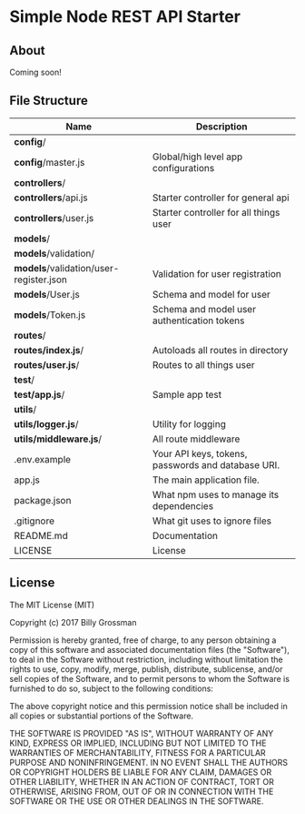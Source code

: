Simple Node REST API Starter
=======================

About
-------
Coming soon!

File Structure
-------

| Name                                       | Description                                                  |
| ------------------------------------------ | ------------------------------------------------------------ |
| **config**/                                |                                                              |
| **config**/master.js                       | Global/high level app configurations                         |
| **controllers**/                           |                                                              |
| **controllers**/api.js                     | Starter controller for general api                           |
| **controllers**/user.js                    | Starter controller for all things user                       |
| **models**/                                |                                                              |
| **models**/validation/                     |                                                              |
| **models**/validation/user-register.json   | Validation for user registration                             |
| **models**/User.js                         | Schema and model for user                                    |
| **models**/Token.js                        | Schema and model user authentication tokens                  |
| **routes**/                                |                                                              |
| **routes/index.js**/                       | Autoloads all routes in directory                            |
| **routes/user.js**/                        | Routes to all things user                                    |
| **test**/                                  |                                                              |
| **test/app.js**/                           | Sample app test                                              |
| **utils**/                                 |                                                              |
| **utils/logger.js**/                       | Utility for logging                                          |
| **utils/middleware.js**/                   | All route middleware                                         |
| .env.example                               | Your API keys, tokens, passwords and database URI.           |
| app.js                                     | The main application file.                                   |
| package.json                               | What npm uses to manage its dependencies                     |
| .gitignore                                 | What git uses to ignore files                                |
| README.md                                  | Documentation                                                |
| LICENSE                                    | License                                                      |

License
-------

The MIT License (MIT)

Copyright (c) 2017 Billy Grossman

Permission is hereby granted, free of charge, to any person obtaining a copy of this software and associated documentation files (the "Software"), to deal in the Software without restriction, including without limitation the rights to use, copy, modify, merge, publish, distribute, sublicense, and/or sell copies of the Software, and to permit persons to whom the Software is furnished to do so, subject to the following conditions:

The above copyright notice and this permission notice shall be included in all copies or substantial portions of the Software.

THE SOFTWARE IS PROVIDED "AS IS", WITHOUT WARRANTY OF ANY KIND, EXPRESS OR IMPLIED, INCLUDING BUT NOT LIMITED TO THE WARRANTIES OF MERCHANTABILITY, FITNESS FOR A PARTICULAR PURPOSE AND NONINFRINGEMENT. IN NO EVENT SHALL THE AUTHORS OR COPYRIGHT HOLDERS BE LIABLE FOR ANY CLAIM, DAMAGES OR OTHER LIABILITY, WHETHER IN AN ACTION OF CONTRACT, TORT OR OTHERWISE, ARISING FROM, OUT OF OR IN CONNECTION WITH THE SOFTWARE OR THE USE OR OTHER DEALINGS IN THE SOFTWARE.
